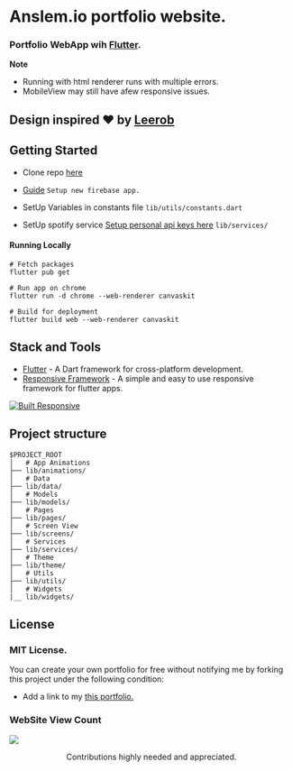 # Anslem.io portfolio website.

### Portfolio WebApp wih [Flutter](https://flutter.dev).

**Note**

- Running with html renderer runs with multiple errors.
- MobileView may still have afew responsive issues.

## **Design inspired ♥ by [Leerob](https://github.com/leerob)**

## Getting Started

- Clone repo [here](https://github.com/)

- [Guide](https://firebase.google.com/docs/flutter/setup)
  `Setup new firebase app. `

- SetUp Variables in constants file
  `lib/utils/constants.dart`

- SetUp spotify service [Setup personal api keys here](https://developer.spotify.com/)
  `lib/services/`

#### Running Locally

```
# Fetch packages
flutter pub get

# Run app on chrome
flutter run -d chrome --web-renderer canvaskit

# Build for deployment
flutter build web --web-renderer canvaskit
```

## Stack and Tools

- [Flutter](https://flutter.dev/) - A Dart framework for cross-platform development.
- [Responsive Framework](https://pub.dev/packages/responsive_framework) - A simple and easy to use responsive framework for flutter apps.

<a href="https://github.com/Codelessly/ResponsiveFramework">
  <img alt="Built Responsive"
       src="https://raw.githubusercontent.com/Codelessly/ResponsiveFramework/master/packages/Built%20Responsive%20Badge.png"/>
</a>

## Project structure

```
$PROJECT_ROOT
│   # App Animations
├── lib/animations/
│   # Data
├── lib/data/
│   # Models
├── lib/models/
│   # Pages
├── lib/pages/
│   # Screen View
├── lib/screens/
│   # Services
├── lib/services/
│   # Theme
├── lib/theme/
│   # Utils
├── lib/utils/
│   # Widgets
|__ lib/widgets/
```

## License

### MIT License.

You can create your own portfolio for free without notifying me by forking this project under the following condition:

- Add a link to my [this portfolio.](https://anslem27.github.io/)

### **WebSite View Count**

<a href="https://hits.seeyoufarm.com"><img src="https://hits.seeyoufarm.com/api/count/incr/badge.svg?url=https%3A%2F%2Fanslem27.github.io&count_bg=%23BB1313&title_bg=%23000000&icon=flutter.svg&icon_color=%235785DD&title=Viewer+Count&edge_flat=false"/></a>

<p align="center">Contributions highly needed and appreciated.</p>
